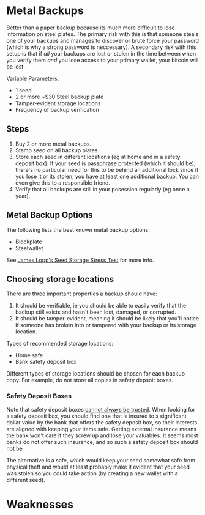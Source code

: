 # Metal Backups

Better than a paper backup because its much more difficult to lose information on steel plates. The primary risk with this is that someone steals one of your backups and manages to discover or brute force your password (which is why a strong password is neccessary). A secondary risk with this setup is that if *all* your backups are lost or stolen in the time between when you verify them *and* you lose access to your primary wallet, your bitcoin will be lost.

Variable Parameters:

* 1 seed
* 2 or more ~$30 Steel backup plate
* Tamper-evident storage locations
* Frequency of backup verification

## Steps

1. Buy 2 or more metal backups.
2. Stamp seed on all backup plates.
3. Store each seed in different locations (eg at home and in a safety deposit box). If your seed is passphrase protected (which it should be), there's no particular need for this to be behind an additional lock since if you lose it or its stolen, you have at least one additional backup. You can even give this to a responsible friend.
4. Verify that all backups are still in your posession regularly (eg once a year).

## Metal Backup Options

The following lists the best known metal backup options:

* Blockplate
* Steelwallet

See [James Lopp's Seed Storage Stress Test](https://blog.lopp.net/metal-bitcoin-seed-storage-stress-test--part-ii-/) for more info.

## Choosing storage locations

There are three important properties a backup should have:

1. It should be verifiable, ie you should be able to easily verify that the backup still exists and hasn't been lost, damaged, or corrupted.
2. It should be tamper-evident, meaning it should be likely that you'll notice if someone has broken into or tampered with your backup or its storage location.

Types of recommended storage locations:

* Home safe
* Bank safety deposit box

Different types of storage locations should be chosen for each backup copy. For example, do not store all copies in safety depsoit boxes.

### Safety Deposit Boxes

Note that safety deposit boxes [cannot always be trusted](https://www.nytimes.com/2019/07/19/business/safe-deposit-box-theft.html). When looking for a safety deposit box, you should find one that is insured to a significant dollar value by the bank that offers the safety deposit box, so their interests are aligned with keeping your items safe. Getting external insurance means the bank won't care if they screw up and lose your valuables. It seems most banks do not offer such insurance, and so such a safety deposit box should not be 

The alternative is a safe, which would keep your seed somewhat safe from physical theft and would at least probably make it evident that your seed was stolen so you could take action (by creating a new wallet with a different seed).

# Weaknesses